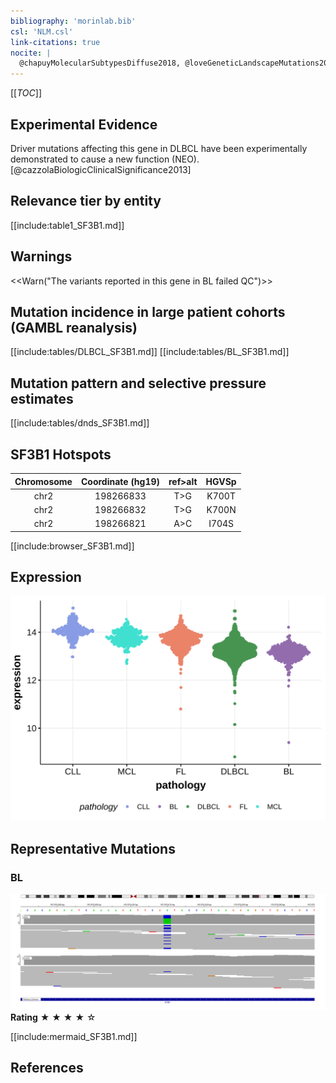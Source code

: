 ```yaml
---
bibliography: 'morinlab.bib'
csl: 'NLM.csl'
link-citations: true
nocite: |
  @chapuyMolecularSubtypesDiffuse2018, @loveGeneticLandscapeMutations2012, @reddyGeneticFunctionalDrivers2017, 
---
```

[[_TOC_]]



## Experimental Evidence

Driver mutations affecting this gene in DLBCL have been experimentally demonstrated to cause a new function (NEO).[@cazzolaBiologicClinicalSignificance2013]

## Relevance tier by entity

[[include:table1_SF3B1.md]]

## Warnings

<<Warn("The variants reported in this gene in BL failed QC")>>

## Mutation incidence in large patient cohorts (GAMBL reanalysis)

[[include:tables/DLBCL_SF3B1.md]]
[[include:tables/BL_SF3B1.md]]

## Mutation pattern and selective pressure estimates

[[include:tables/dnds_SF3B1.md]]

## SF3B1 Hotspots

| Chromosome |Coordinate (hg19) | ref>alt | HGVSp | 
 | :---:| :---: | :--: | :---: |
| chr2 | 198266833 | T>G | K700T |
| chr2 | 198266832 | T>G | K700N |
| chr2 | 198266821 | A>C | I704S |

[[include:browser_SF3B1.md]]

## Expression
![](images/gene_expression/SF3B1_by_pathology.svg)
<!-- ORIGIN: loveGeneticLandscapeMutations2012 -->
<!-- BL: loveGeneticLandscapeMutations2012 -->

## Representative Mutations

### BL

![](primary/Love_SF3B1.svg)
**Rating**
&starf; &starf; &starf; &starf; &star;


[[include:mermaid_SF3B1.md]]

## References

